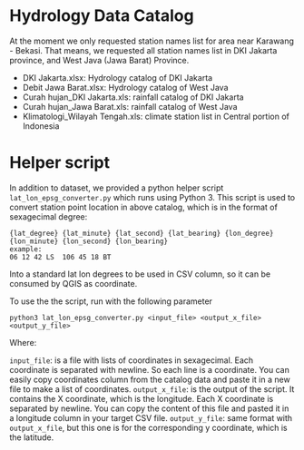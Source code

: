 # Hydrology Data Catalog

At the moment we only requested station names list for area near Karawang - Bekasi.
That means, we requested all station names list in DKI Jakarta province, and West Java (Jawa Barat) Province.

- DKI Jakarta.xlsx: Hydrology catalog of DKI Jakarta
- Debit Jawa Barat.xlsx: Hydrology catalog of West Java
- Curah hujan_DKI Jakarta.xls: rainfall catalog of DKI Jakarta
- Curah hujan_Jawa Barat.xls: rainfall catalog of West Java
- Klimatologi_Wilayah Tengah.xls: climate station list in Central portion of Indonesia


# Helper script

In addition to dataset, we provided a python helper script `lat_lon_epsg_converter.py` which runs using Python 3.
This script is used to convert station point location in above catalog, which is in the format of sexagecimal degree:

```
{lat_degree} {lat_minute} {lat_second} {lat_bearing} {lon_degree} {lon_minute} {lon_second} {lon_bearing}
example:
06 12 42 LS  106 45 18 BT
```

Into a standard lat lon degrees to be used in CSV column, so it can be consumed by QGIS as coordinate.

To use the the script, run with the following parameter

```
python3 lat_lon_epsg_converter.py <input_file> <output_x_file> <output_y_file>
```

Where:

`input_file`: is a file with lists of coordinates in sexagecimal. Each coordinate is separated with newline. So each line is a coordinate. You can easily copy coordinates column from the catalog data and paste it in a new file to make a list of coordinates.
`output_x_file`: is the output of the script. It contains the X coordinate, which is the longitude. Each X coordinate is separated by newline. You can copy the content of this file and pasted it in a longitude column in your target CSV file.
`output_y_file`: same format with `output_x_file`, but this one is for the corresponding y coordinate, which is the latitude.

 
